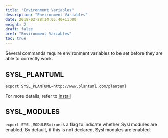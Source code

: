 ```yaml
---
title: "Environment Variables"
description: "Environment Variables"
date: 2018-02-28T14:05:40+11:00
weight: 2
draft: false
bref: "Environment Variables"
toc: true
---
```


Several commands require environment variables to be set before they are able to correctly work.

## SYSL_PLANTUML

`export SYSL_PLANTUML=http://www.plantuml.com/plantuml`

For more details, refer to [Install](/docs/install/)

## SYSL_MODULES

`export SYSL_MODULES=true` is a flag to indicate whether Sysl modules are enabled. By default, if this is not declared, Sysl modules are enabled.
